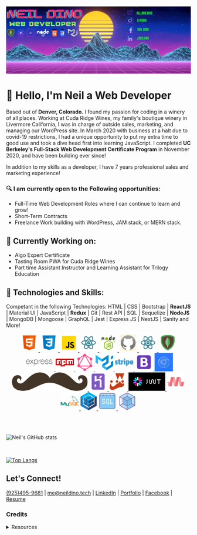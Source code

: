 ![Banner Image](./images/banner.png)

# &#128075; Hello, I'm Neil a Web Developer

Based out of  **Denver, Colorado.**  I found my passion for coding in a winery of all places.  Working at Cuda Ridge Wines, my family's boutique winery in Livermore California, I was in charge of outside sales, marketing, and managing our WordPress site.  In March 2020 with business at a halt due to covid-19 restrictions, I had a unique opportunity to put my extra time to good use and took a dive head first into learning JavaScript.  I completed **UC Berkeley's Full-Stack Web Development Certificate Program** in November 2020, and have been building ever since! 

In addition to my skills as a developer, I have 7 years professional sales and marketing experience!


### &#128269; I am currently open to the Following opportunities:
* Full-Time Web Development Roles where I can continue to learn and grow!
* Short-Term Contracts
* Freelance Work building with WordPress, JAM stack, or MERN stack.

## &#128296; Currently Working on: 

* Algo Expert Certificate
* Tasting Room PWA for Cuda Ridge Wines
* Part time Assistant Instructor and Learning Assistant for Trilogy Education

## &#129302; Technologies and Skills:
Competant in the following Technologies:
HTML | CSS | Bootstrap | **ReactJS** | Material UI | JavaScript | **Redux** | Git | Rest API | SQL | Sequelize | **NodeJS** | MongoDB | Mongoose | GraphQL | Jest | Express JS | NextJS | Sanity and More!
<br/>
<p align="center">
    <a href="https://neildino.tech">
        <img height="50rem" src="./images/logos/html.png">
        <img height="50rem" src="./images/logos/css.png">
        <img height="50rem" src="./images/logos/javascript.png">
        <img height="50rem" src="./images/logos/react.png">
        <img height="50rem" src="./images/logos/node.png">
        <img height="50rem" src="./images/logos/github.png">
        <img height="50rem" src="./images/logos/react.png">
        <img height="50rem" src="./images/logos/mongo.png">
        <img height="50rem" src="./images/logos/express.png">
        <img height="50rem" src="./images/logos/npm.png">
        <img height="50rem" src="./images/logos/graphql.png">
        <img height="50rem" src="./images/logos/materialui.png">
        <img height="50rem" src="./images/logos/stripe.png">
        <img height="50rem" src="./images/logos/bootstrap.png">
        <img height="50rem" src="./images/logos/devtools.jpg">
        <img height="50rem" src="./images/logos/handlebars.png">
        <img height="50rem" src="./images/logos/heroku.png">
        <img height="50rem" src="./images/logos/jest.png">
        <img height="50rem" src="./images/logos/jwt.png">
        <img height="50rem" src="./images/logos/materialize.png">
        <img height="50rem" src="./images/logos/mysql.png">
        <img height="50rem" src="./images/logos/sequelize.png">
        <img height="50rem" src="./images/logos/sql.png">
        <img height="50rem" src="./images/logos/webpack.png">
    </a>
</p>

<br/>
<br/>

![Neil's GitHub stats](https://github-readme-stats.vercel.app/api?username=NGDino&count_private=truehow_icons=true&theme=merko)



<br/>

[![Top Langs](https://github-readme-stats.vercel.app/api/top-langs/?username=NGDino&layout=compact&theme=merko&langs_count=4)](https://github.com/anuraghazra/github-readme-stats)

## Let's Connect!

[(925)495-9681](tel:9254959681)  |  [me@neildino.tech](mailto:me@neildino.tech)  |  [LinkedIn](https://www.linkedin.com/in/neildino/)  |  [Portfolio](https://www.neildino.tech/)  |  [Facebook](facebook.com/neil.dino1868)  |  [Resume](https://drive.google.com/file/d/1ch_63WJwCPraBcPtmOcKFqDnQuOjAcCD/view?usp=sharing)


### Credits 
<details>
  <summary>Resources</summary>

* Logos - Icon8.com & iconscout.com & pngitem.com

* GitHub Stats https://github.com/anuraghazra/github-readme-stats

</details>
